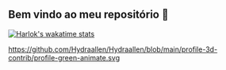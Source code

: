 ## Bem vindo ao meu repositório 👋
[![Harlok's wakatime stats](https://github-readme-stats.vercel.app/api/wakatime?username=luizgup&layout=compact)](https://github.com/anuraghazra/github-readme-stats)

https://github.com/Hydraallen/Hydraallen/blob/main/profile-3d-contrib/profile-green-animate.svg
